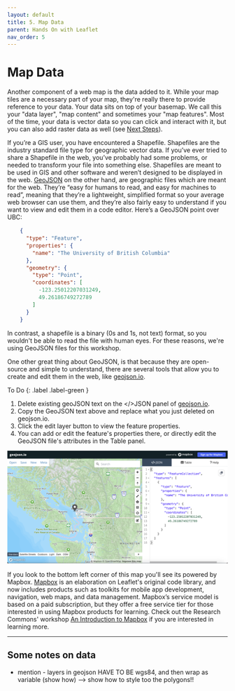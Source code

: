 ```yaml
---
layout: default
title: 5. Map Data
parent: Hands On with Leaflet
nav_order: 5
---
```


# Map Data
Another component of a web map is the data added to it. While your map tiles are a necessary part of your map, they're really there to provide reference to your data. Your data sits on top of your basemap. We call this your "data layer", "map content" and sometimes your "map features". Most of the time, your data is vector data so you can click and interact with it, but you can also add raster data as well (see [Next Steps](./next-steps.md)).     

If you’re a GIS user, you have encountered a Shapefile. Shapefiles are the industry standard file type for geographic vector data. If you’ve ever tried to share a Shapefile in the web, you’ve probably had some problems, or needed to transform your file into something else. Shapefiles are meant to be used in GIS and other software and weren’t designed to be displayed in the web. [GeoJSON](https://geojson.org/) on the other hand, are geographic files which are meant for the web. They’re “easy for humans to read, and easy for machines to read”, meaning that they’re a lightweight, simplified format so your average web browser can use them, and they’re also fairly easy to understand if you want to view and edit them in a code editor. Here’s a GeoJSON point over UBC:

```json
    {
      "type": "Feature",
      "properties": {
        "name": "The University of British Columbia"
      },
      "geometry": {
        "type": "Point",
        "coordinates": [
          -123.25012207031249,
          49.26186749272789
        ]
      }
    }
```
In contrast, a shapefile is a binary (0s and 1s, not text) format, so you wouldn't be able to read the file with human eyes. For these reasons, we're using GeoJSON files for this workshop.

One other great thing about GeoJSON, is that because they are open-source and simple to understand, there are several tools that allow you to create and edit them in the web, like [geojson.io](http://geojson.io).

To Do
{: .label .label-green }
1. Delete existing geoJSON text on the </>JSON panel of [geojson.io](http://geojson.io).
2. Copy the GeoJSON text above and replace what you just deleted on geojson.io.
3. Click the edit layer button to view the feature properties.
4. You can add or edit the feature's properties there, or directly edit the GeoJSON file's attributes in the Table panel. 

![data point geojson](./images/data-point-geojsonio.png)

If you look to the bottom left corner of this map you'll see its powered by Mapbox. [Mapbox](https://www.mapbox.com/) is an elaboration on Leaflet's original code library, and now includes products such as toolkits for mobile app development, navigation, web maps, and data management. Mapbox’s service model is based on a paid subscription, but they offer a free service tier for those interested in using Mapbox products for learning. Check out the Research Commons' workshop [An Introduction to Mapbox](https://ubc-library-rc.github.io/intro-mapbox/) if you are interested in learning more.


---
## Some notes on data
-  mention - layers in geojson HAVE TO BE wgs84, and then wrap as variable (show how) --> show how to style too the polygons!! 